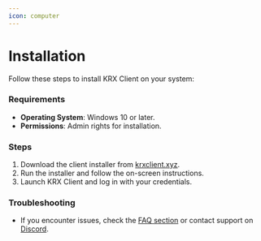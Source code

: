 ```yaml
---
icon: computer
---
```


# Installation

Follow these steps to install KRX Client on your system:

### Requirements
- **Operating System**: Windows 10 or later.
- **Permissions**: Admin rights for installation.

### Steps
1. Download the client installer from [krxclient.xyz](https://krxclient.xyz).
2. Run the installer and follow the on-screen instructions.
3. Launch KRX Client and log in with your credentials.

### Troubleshooting
- If you encounter issues, check the [FAQ section](README.md#faq) or contact support on [Discord](https://discord.gg/z92rnB4kHm).
